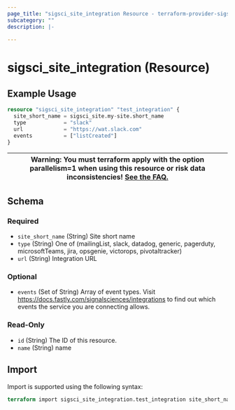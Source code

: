 ```yaml
---
page_title: "sigsci_site_integration Resource - terraform-provider-sigsci"
subcategory: ""
description: |-
  
---
```


# sigsci_site_integration (Resource)



## Example Usage

```terraform
resource "sigsci_site_integration" "test_integration" {
  site_short_name = sigsci_site.my-site.short_name
  type            = "slack"
  url             = "https://wat.slack.com"
  events          = ["listCreated"]
}
```

|Warning: You must terraform apply with the option parallelism=1 when using this resource or risk data inconsistencies! [See the FAQ.](https://github.com/signalsciences/terraform-provider-sigsci/blob/main/docs/guides/FAQ.md)|
|---|

<!-- schema generated by tfplugindocs -->
## Schema

### Required

- `site_short_name` (String) Site short name
- `type` (String) One of (mailingList, slack, datadog, generic, pagerduty, microsoftTeams, jira, opsgenie, victorops, pivotaltracker)
- `url` (String) Integration URL

### Optional

- `events` (Set of String) Array of event types. Visit https://docs.fastly.com/signalsciences/integrations to find out which events the service you are connecting allows.

### Read-Only

- `id` (String) The ID of this resource.
- `name` (String) name

## Import

Import is supported using the following syntax:

```terraform
terraform import sigsci_site_integration.test_integration site_short_name:id
```
